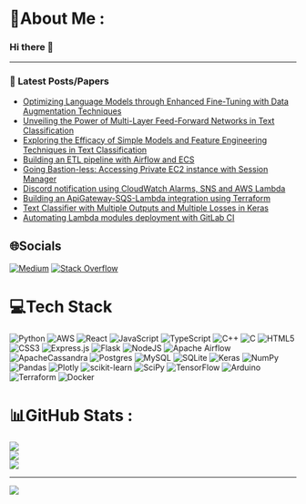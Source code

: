 # 💫About Me :
### Hi there 👋

<!-- ### Languages and Tools
<img align="left" alt="ScikitLearn" width="26px" src="https://github.com/scikit-learn/scikit-learn/blob/main/doc/images/scikit-learn-logo-small.png"/>
<img align="left" alt="GraphQL" width="26px" src="https://raw.githubusercontent.com/github/explore/80688e429a7d4ef2fca1e82350fe8e3517d3494d/topics/graphql/graphql.png" />
<img align="left" alt="Node.js" width="26px" src="https://raw.githubusercontent.com/github/explore/80688e429a7d4ef2fca1e82350fe8e3517d3494d/topics/nodejs/nodejs.png" />
<img align="left" alt="Python" width="33px" src="https://raw.githubusercontent.com/github/explore/80688e429a7d4ef2fca1e82350fe8e3517d3494d/topics/python/python.png" />
<img align="left" alt="AWS" width="33px" src="https://raw.githubusercontent.com/github/explore/80688e429a7d4ef2fca1e82350fe8e3517d3494d/topics/aws/aws.png" />
<img align="left" alt="SQL" width="26px" src="https://raw.githubusercontent.com/github/explore/80688e429a7d4ef2fca1e82350fe8e3517d3494d/topics/sql/sql.png" />
<img align="left" alt="MySQL" width="36px" src="https://raw.githubusercontent.com/github/explore/80688e429a7d4ef2fca1e82350fe8e3517d3494d/topics/mysql/mysql.png" />
<img align="left" alt="Postgresql" width="26px" src="https://raw.githubusercontent.com/github/explore/80688e429a7d4ef2fca1e82350fe8e3517d3494d/topics/postgresql/postgresql.png"/>
<img align="left" alt="Terraform" width="30px" src="https://raw.githubusercontent.com/github/explore/80688e429a7d4ef2fca1e82350fe8e3517d3494d/topics/terraform/terraform.png"/>
<br /> -->

---

<!--
**DanielDaCosta/DanielDaCosta** is a ✨ _special_ ✨ repository because its `README.md` (this file) appears on your GitHub profile.

Here are some ideas to get you started:

- 🔭 I’m currently working on ...
- 🌱 I’m currently learning ...
- 👯 I’m looking to collaborate on ...
- 🤔 I’m looking for help with ...
- 💬 Ask me about ...
- 📫 How to reach me: ...
- 😄 Pronouns: ...
- ⚡ Fun fact: ...
-->

### 📕 Latest Posts/Papers
<!-- BLOG-POST-LIST:START -->
- [Optimizing Language Models through Enhanced Fine-Tuning with Data Augmentation Techniques](https://github.com/DanielDaCosta/FineTunedBERT-Data-Augmentation/blob/main/Optimizing%20Language%20Models%20through%20Enhanced%20Fine-Tuning%20with%20Data%20Augmentation%20Techniques.pdf)
- [Unveiling the Power of Multi-Layer Feed-Forward Networks in Text Classification](https://github.com/DanielDaCosta/NeuralTextClassifier-Comparison/blob/main/Unveiling%20the%20Power%20of%20Multi-Layer%20Feed-Forward%20Networks%20in%20Text%20Classification.pdf)
- [Exploring the Efficacy of Simple Models and Feature Engineering Techniques in Text Classification](https://github.com/DanielDaCosta/Text-Classification-Exploration/blob/main/Exploring%20the%20Efficacy%20of%20Simple%20Models%20and%20Feature%20Engineering%20Techniques%20in%20Text%20Classification.pdf)
- [Building an ETL pipeline with Airflow and ECS](https://towardsdatascience.com/building-an-etl-pipeline-with-airflow-and-ecs-4f68b7aa3b5b)
- [Going Bastion-less: Accessing Private EC2 instance with Session Manager](https://towardsdatascience.com/going-bastion-less-accessing-private-ec2-instance-with-session-manager-c958cbf8489f)
- [Discord notification using CloudWatch Alarms, SNS and AWS Lambda](https://towardsdatascience.com/discord-notification-using-cloudwatch-alarms-sns-and-aws-lambda-71393861699f)
- [Building an ApiGateway-SQS-Lambda integration using Terraform](https://towardsdatascience.com/building-an-apigateway-sqs-lambda-integration-using-terraform-5617cc0408ad)
- [Text Classifier with Multiple Outputs and Multiple Losses in Keras](https://towardsdatascience.com/text-classifier-with-multiple-outputs-and-multiple-losses-in-keras-4b7a527eb858)
- [Automating Lambda modules deployment with GitLab CI](https://towardsdatascience.com/automating-lambda-modules-deployment-with-gitlab-ci-b34cc58a7ac0)
<!-- --- -->

## 🌐Socials
[![Medium](https://img.shields.io/badge/Medium-12100E?logo=medium&logoColor=white)](https://medium.com/@danielpdacosta) [![Stack Overflow](https://img.shields.io/badge/-Stackoverflow-FE7A16?logo=stack-overflow&logoColor=white)](https://stackoverflow.com/users/4680334) 
# 💻Tech Stack
![Python](https://img.shields.io/badge/python-3670A0?style=for-the-badge&logo=python&logoColor=ffdd54) ![AWS](https://img.shields.io/badge/AWS-%23FF9900.svg?style=for-the-badge&logo=amazon-aws&logoColor=white) ![React](https://img.shields.io/badge/-ReactJs-61DAFB?logo=react&logoColor=white&style=for-the-badge) ![JavaScript](https://img.shields.io/badge/javascript-%23323330.svg?style=for-the-badge&logo=javascript&logoColor=%23F7DF1E) ![TypeScript](https://img.shields.io/badge/TypeScript-3178C6?style=for-the-badge&logo=typescript&logoColor=white) ![C++](https://img.shields.io/badge/c++-%2300599C.svg?style=for-the-badge&logo=c%2B%2B&logoColor=white) ![C](https://img.shields.io/badge/c-%2300599C.svg?style=for-the-badge&logo=c&logoColor=white) ![HTML5](https://img.shields.io/badge/html5-%23E34F26.svg?style=for-the-badge&logo=html5&logoColor=white) ![CSS3](https://img.shields.io/badge/css3-%231572B6.svg?style=for-the-badge&logo=css3&logoColor=white) ![Express.js](https://img.shields.io/badge/express.js-%23404d59.svg?style=for-the-badge&logo=express&logoColor=%2361DAFB) ![Flask](https://img.shields.io/badge/flask-%23000.svg?style=for-the-badge&logo=flask&logoColor=white) ![NodeJS](https://img.shields.io/badge/node.js-6DA55F?style=for-the-badge&logo=node.js&logoColor=white) ![Apache Airflow](https://img.shields.io/badge/Apache%20Airflow-017CEE?style=for-the-badge&logo=Apache%20Airflow&logoColor=white) ![ApacheCassandra](https://img.shields.io/badge/cassandra-%231287B1.svg?style=for-the-badge&logo=apache-cassandra&logoColor=white) ![Postgres](https://img.shields.io/badge/postgres-%23316192.svg?style=for-the-badge&logo=postgresql&logoColor=white) ![MySQL](https://img.shields.io/badge/mysql-%2300f.svg?style=for-the-badge&logo=mysql&logoColor=white) ![SQLite](https://img.shields.io/badge/sqlite-%2307405e.svg?style=for-the-badge&logo=sqlite&logoColor=white) ![Keras](https://img.shields.io/badge/Keras-%23D00000.svg?style=for-the-badge&logo=Keras&logoColor=white) ![NumPy](https://img.shields.io/badge/numpy-%23013243.svg?style=for-the-badge&logo=numpy&logoColor=white) ![Pandas](https://img.shields.io/badge/pandas-%23150458.svg?style=for-the-badge&logo=pandas&logoColor=white) ![Plotly](https://img.shields.io/badge/Plotly-%233F4F75.svg?style=for-the-badge&logo=plotly&logoColor=white) ![scikit-learn](https://img.shields.io/badge/scikit--learn-%23F7931E.svg?style=for-the-badge&logo=scikit-learn&logoColor=white) ![SciPy](https://img.shields.io/badge/SciPy-%230C55A5.svg?style=for-the-badge&logo=scipy&logoColor=%white) ![TensorFlow](https://img.shields.io/badge/TensorFlow-%23FF6F00.svg?style=for-the-badge&logo=TensorFlow&logoColor=white) ![Arduino](https://img.shields.io/badge/-Arduino-00979D?style=for-the-badge&logo=Arduino&logoColor=white) ![Terraform](https://img.shields.io/badge/terraform-%235835CC.svg?style=for-the-badge&logo=terraform&logoColor=white) ![Docker](https://img.shields.io/badge/docker-%230db7ed.svg?style=for-the-badge&logo=docker&logoColor=white)
# 📊GitHub Stats :
![](https://github-readme-stats.vercel.app/api?username=DanielDaCosta&theme=radical&hide_border=false&include_all_commits=false&count_private=false)<br/>
![](https://github-readme-streak-stats.herokuapp.com/?user=DanielDaCosta&theme=radical&hide_border=false)<br/>
![](https://github-readme-stats.vercel.app/api/top-langs/?username=DanielDaCosta&theme=radical&hide_border=false&include_all_commits=false&count_private=false&layout=compact)

---
![](https://komarev.com/ghpvc/?username=DanielDaCosta&label=Visitors+Count&color=brightgreen)

